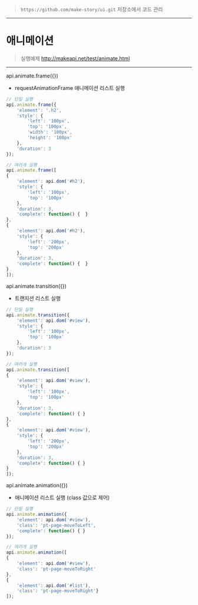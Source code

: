 > `https://github.com/make-story/ui.git` 저장소에서 코드 관리  

-----

# 애니메이션

> 실행예제
http://makeapi.net/test/animate.html  
  
-----
  
api.animate.frame({})
- requestAnimationFrame 애니메이션 리스트 실행

````javascript
// 단일 실행
api.animate.frame({
	'element': '.h2', 
	'style': {
		'left': '100px', 
		'top': '100px', 
		'width': '100px', 
		'height': '100px'
	}, 
	'duration': 3
});

// 여러개 실행
api.animate.frame([
{
	'element': api.dom('#h2'), 
	'style': {
		'left': '100px', 
		'top': '100px'
	}, 
	'duration': 3, 
	'complete': function() {  }
}, 
{
	'element': api.dom('#h2'), 
	'style': {
		'left': '200px', 
		'top': '200px'
	}, 
	'duration': 3, 
	'complete': function() {  }
}
]);
````

api.animate.transition({})
- 트랜지션 리스트 실행

````javascript
// 단일 실행
api.animate.transition({
	'element': api.dom('#view'), 
	'style': {
		'left': '100px', 
		'top': '100px'
	}, 
	'duration': 3
});

// 여러개 실행
api.animate.transition([
{
	'element': api.dom('#view'), 
	'style': {
		'left': '100px', 
		'top': '100px'
	}, 
	'duration': 3, 
	'complete': function() { }
},
{
	'element': api.dom('#view'), 
	'style': {
		'left': '200px', 
		'top': '200px'
	}, 
	'duration': 3, 
	'complete': function() { }
} 
]);
````

api.animate.animation({})
- 애니메이션 리스트 실행 (class 값으로 제어)

```javascript
// 단일 실행
api.animate.animation({
	'element': api.dom('#view'), 
	'class': 'pt-page-moveToLeft', 
	'complete': function() { }
});

// 여러개 실행
api.animate.animation([
{
	'element': api.dom('#view'), 
	'class': 'pt-page-moveToRight'
}, 
{
	'element': api.dom('#list'), 
	'class': 'pt-page-moveToRight'}
]);
```
